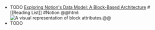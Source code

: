 - TODO [Exploring Notion's Data Model: A Block-Based Architecture](https://www.notion.so/blog/data-model-behind-notion) #[[Reading List]] #Notion 
  @@html: <img src="https://www.notion.so/cdn-cgi/image/format=auto,width=1920,quality=100/https://images.ctfassets.net/spoqsaf9291f/7aiA3EDv0NUB4D6UokLVTU/4d743d0ba925de44ef85684346889643/blocks-2.png" alt="A visual representation of block attributes." class="article-cover" />@@
- TODO